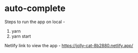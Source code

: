 # auto-complete

Steps to run the app on local - 

1. yarn
2. yarn start

Netlify link to view the app - https://jolly-cat-8b2880.netlify.app/